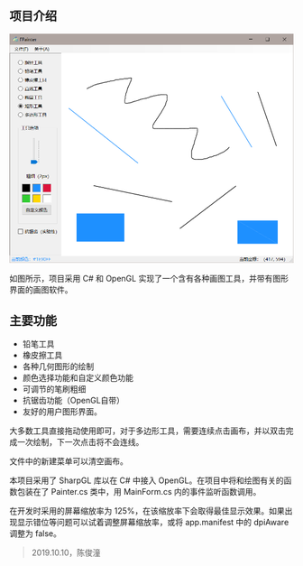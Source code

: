 ## 项目介绍

![](images/2019-10-10-15-54-48.png)

如图所示，项目采用 C# 和 OpenGL 实现了一个含有各种画图工具，并带有图形界面的画图软件。

## 主要功能

- 铅笔工具
- 橡皮擦工具
- 各种几何图形的绘制
- 颜色选择功能和自定义颜色功能
- 可调节的笔刷粗细
- 抗锯齿功能（OpenGL自带）
- 友好的用户图形界面。

大多数工具直接拖动使用即可，对于多边形工具，需要连续点击画布，并以双击完成一次绘制，下一次点击将不会连线。

文件中的新建菜单可以清空画布。

本项目采用了 SharpGL 库以在 C# 中接入 OpenGL。在项目中将和绘图有关的函数包装在了 Painter.cs 类中，用 MainForm.cs 内的事件监听函数调用。

在开发时采用的屏幕缩放率为 125%，在该缩放率下会取得最佳显示效果。如果出现显示错位等问题可以试着调整屏幕缩放率，或将 app.manifest 中的 dpiAware 调整为 false。

> 2019.10.10，陈俊潼